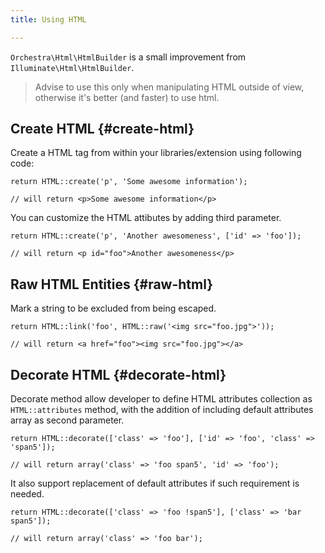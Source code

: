 ```yaml
---
title: Using HTML

---
```


`Orchestra\Html\HtmlBuilder` is a small improvement from `Illuminate\Html\HtmlBuilder`.

> Advise to use this only when manipulating HTML outside of view, otherwise it's better (and faster) to use html.

## Create HTML {#create-html}

Create a HTML tag from within your libraries/extension using following code:

	return HTML::create('p', 'Some awesome information');

	// will return <p>Some awesome information</p>

You can customize the HTML attibutes by adding third parameter.

	return HTML::create('p', 'Another awesomeness', ['id' => 'foo']);

	// will return <p id="foo">Another awesomeness</p>

## Raw HTML Entities {#raw-html}

Mark a string to be excluded from being escaped.

	return HTML::link('foo', HTML::raw('<img src="foo.jpg">'));

	// will return <a href="foo"><img src="foo.jpg"></a>

## Decorate HTML {#decorate-html}

Decorate method allow developer to define HTML attributes collection as `HTML::attributes` method, with the addition of including default attributes array as second parameter.

	return HTML::decorate(['class' => 'foo'], ['id' => 'foo', 'class' => 'span5']);

	// will return array('class' => 'foo span5', 'id' => 'foo');

It also support replacement of default attributes if such requirement is needed.

	return HTML::decorate(['class' => 'foo !span5'], ['class' => 'bar span5']);

	// will return array('class' => 'foo bar');
